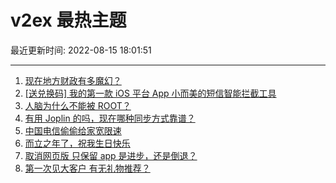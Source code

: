 # v2ex 最热主题

最近更新时间: 2022-08-15 18:01:51

--- 
1. [现在地方财政有多魔幻？](https://www.v2ex.com/t/872860) 
2. [[送兑换码] 我的第一款 iOS 平台 App 小而美的短信智能拦截工具](https://www.v2ex.com/t/872853) 
3. [人脑为什么不能被 ROOT？](https://www.v2ex.com/t/872896) 
4. [有用 Joplin 的吗，现在哪种同步方式靠谱？](https://www.v2ex.com/t/872855) 
5. [中国电信偷偷给家宽限速](https://www.v2ex.com/t/872856) 
6. [而立之年了，祝我生日快乐](https://www.v2ex.com/t/872884) 
7. [取消网页版 只保留 app 是进步，还是倒退？](https://www.v2ex.com/t/872844) 
8. [第一次见大客户 有无礼物推荐？](https://www.v2ex.com/t/872929) 
